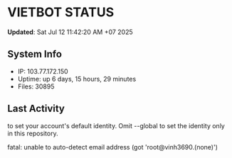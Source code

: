 # VIETBOT STATUS
**Updated**: Sat Jul 12 11:42:20 AM +07 2025

## System Info
- IP: 103.77.172.150
- Uptime: up 6 days, 15 hours, 29 minutes
- Files: 30895

## Last Activity

to set your account's default identity.
Omit --global to set the identity only in this repository.

fatal: unable to auto-detect email address (got 'root@vinh3690.(none)')
